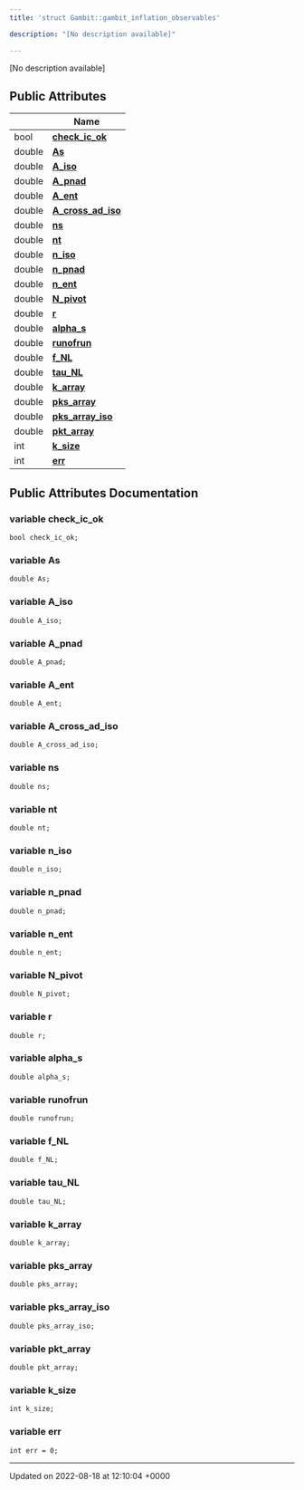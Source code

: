```yaml
---
title: 'struct Gambit::gambit_inflation_observables'

description: "[No description available]"

---
```









[No description available]

## Public Attributes

|                | Name           |
| -------------- | -------------- |
| bool | **[check_ic_ok](/documentation/code/gambit_2-2/classes/structgambit_1_1gambit__inflation__observables/#variable-check-ic-ok)**  |
| double | **[As](/documentation/code/gambit_2-2/classes/structgambit_1_1gambit__inflation__observables/#variable-as)**  |
| double | **[A_iso](/documentation/code/gambit_2-2/classes/structgambit_1_1gambit__inflation__observables/#variable-a-iso)**  |
| double | **[A_pnad](/documentation/code/gambit_2-2/classes/structgambit_1_1gambit__inflation__observables/#variable-a-pnad)**  |
| double | **[A_ent](/documentation/code/gambit_2-2/classes/structgambit_1_1gambit__inflation__observables/#variable-a-ent)**  |
| double | **[A_cross_ad_iso](/documentation/code/gambit_2-2/classes/structgambit_1_1gambit__inflation__observables/#variable-a-cross-ad-iso)**  |
| double | **[ns](/documentation/code/gambit_2-2/classes/structgambit_1_1gambit__inflation__observables/#variable-ns)**  |
| double | **[nt](/documentation/code/gambit_2-2/classes/structgambit_1_1gambit__inflation__observables/#variable-nt)**  |
| double | **[n_iso](/documentation/code/gambit_2-2/classes/structgambit_1_1gambit__inflation__observables/#variable-n-iso)**  |
| double | **[n_pnad](/documentation/code/gambit_2-2/classes/structgambit_1_1gambit__inflation__observables/#variable-n-pnad)**  |
| double | **[n_ent](/documentation/code/gambit_2-2/classes/structgambit_1_1gambit__inflation__observables/#variable-n-ent)**  |
| double | **[N_pivot](/documentation/code/gambit_2-2/classes/structgambit_1_1gambit__inflation__observables/#variable-n-pivot)**  |
| double | **[r](/documentation/code/gambit_2-2/classes/structgambit_1_1gambit__inflation__observables/#variable-r)**  |
| double | **[alpha_s](/documentation/code/gambit_2-2/classes/structgambit_1_1gambit__inflation__observables/#variable-alpha-s)**  |
| double | **[runofrun](/documentation/code/gambit_2-2/classes/structgambit_1_1gambit__inflation__observables/#variable-runofrun)**  |
| double | **[f_NL](/documentation/code/gambit_2-2/classes/structgambit_1_1gambit__inflation__observables/#variable-f-nl)**  |
| double | **[tau_NL](/documentation/code/gambit_2-2/classes/structgambit_1_1gambit__inflation__observables/#variable-tau-nl)**  |
| double | **[k_array](/documentation/code/gambit_2-2/classes/structgambit_1_1gambit__inflation__observables/#variable-k-array)**  |
| double | **[pks_array](/documentation/code/gambit_2-2/classes/structgambit_1_1gambit__inflation__observables/#variable-pks-array)**  |
| double | **[pks_array_iso](/documentation/code/gambit_2-2/classes/structgambit_1_1gambit__inflation__observables/#variable-pks-array-iso)**  |
| double | **[pkt_array](/documentation/code/gambit_2-2/classes/structgambit_1_1gambit__inflation__observables/#variable-pkt-array)**  |
| int | **[k_size](/documentation/code/gambit_2-2/classes/structgambit_1_1gambit__inflation__observables/#variable-k-size)**  |
| int | **[err](/documentation/code/gambit_2-2/classes/structgambit_1_1gambit__inflation__observables/#variable-err)**  |

## Public Attributes Documentation

### variable check_ic_ok

```
bool check_ic_ok;
```


### variable As

```
double As;
```


### variable A_iso

```
double A_iso;
```


### variable A_pnad

```
double A_pnad;
```


### variable A_ent

```
double A_ent;
```


### variable A_cross_ad_iso

```
double A_cross_ad_iso;
```


### variable ns

```
double ns;
```


### variable nt

```
double nt;
```


### variable n_iso

```
double n_iso;
```


### variable n_pnad

```
double n_pnad;
```


### variable n_ent

```
double n_ent;
```


### variable N_pivot

```
double N_pivot;
```


### variable r

```
double r;
```


### variable alpha_s

```
double alpha_s;
```


### variable runofrun

```
double runofrun;
```


### variable f_NL

```
double f_NL;
```


### variable tau_NL

```
double tau_NL;
```


### variable k_array

```
double k_array;
```


### variable pks_array

```
double pks_array;
```


### variable pks_array_iso

```
double pks_array_iso;
```


### variable pkt_array

```
double pkt_array;
```


### variable k_size

```
int k_size;
```


### variable err

```
int err = 0;
```


-------------------------------

Updated on 2022-08-18 at 12:10:04 +0000